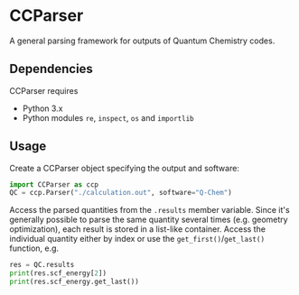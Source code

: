 # CCParser
A general parsing framework for outputs of Quantum Chemistry codes.

## Dependencies
CCParser requires
* Python 3.x
* Python modules `re`, `inspect`, `os` and `importlib`

## Usage
Create a CCParser object specifying the output and software:
```python
import CCParser as ccp
QC = ccp.Parser("./calculation.out", software="Q-Chem")
```
Access the parsed quantities from the `.results` member variable. Since it's
generally possible to parse the same quantity several times (e.g. geometry optimization),
each result is stored in a list-like container. Access the individual quantity either
by index or use the `get_first()`/`get_last()` function, e.g.
```python
res = QC.results
print(res.scf_energy[2])
print(res.scf_energy.get_last())
```

